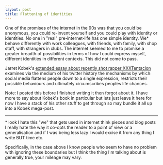 ```yaml
---
layout: post
title: Flattening of identities
---
```

One of the promises of the internet in the 90s was that you could be anonymous, you could re-invent yourself and you could play with identity or identities. No one in "real" pre-internet-life has one simple identity. We* behave differently with work colleagues, with friends, with family, with shop staff, with strangers in clubs. The internet seemed to me to promise a greater breadth of possibilities in terms of how I could express myself, different identities in different contexts. This did not come to pass.

Jarret Kobek's [extended essay about recently shot rapper XXXTentacion](https://www.goodreads.com/book/show/43230301-do-every-thing-wrong) examines via the medium of his twitter history the mechanisms by which  social media flattens people down to a single expression, restricts their possible behaviours and ultimately circumscribes peoples life chances.

Note: I posted this before I finished writing it then forgot about it. I have more to say about Kobek's book in particular but lets just leave it here for now I have a stack of his other stuff to get through so may bundle it all up into a Kobek mega-post.

----

\* look I hate this "we" that gets used in internet think pieces and blog posts I really hate the way it co-opts the reader to a point of view or a generalisation and if I was being less lazy I would excise it from any thing I write BUT time etc. 

Specifically, in the case above I know people who seem to have no problem with ignoring these boundaries but I think the thing I'm talking about is generally true, your mileage may vary.